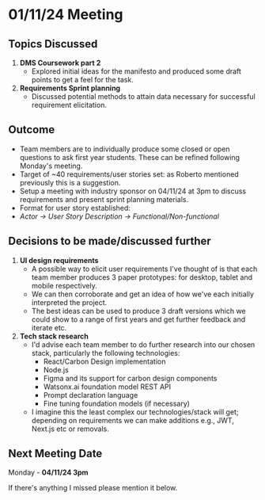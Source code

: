 # 01/11/24 Meeting

## Topics Discussed

1. **DMS Coursework part 2**
    - Explored initial ideas for the manifesto and produced some draft points to get a feel for the task.
2. **Requirements Sprint planning**
    - Discussed potential methods to attain data necessary for successful requirement elicitation.

## Outcome

- Team members are to individually produce some closed or open questions to ask first year students. These can be refined following Monday's meeting.
- Target of ~40 requirements/user stories set: as Roberto mentioned previously this is a suggestion.
- Setup a meeting with industry sponsor on 04/11/24 at 3pm to discuss requirements and present sprint planning materials.
- Format for user story established:
- _Actor -> User Story Description -> Functional/Non-functional_

## Decisions to be made/discussed further

1. **UI design requirements**
    - A possible way to elicit user requirements I've thought of is that each team member produces 3 paper prototypes: for desktop, tablet and mobile respectively.
    - We can then corroborate and get an idea of how we've each initially interpreted the project.
    - The best ideas can be used to produce 3 draft versions which we could show to a range of first years and get further feedback and iterate etc.
2. **Tech stack research**
    - I'd advise each team member to do further research into our chosen stack, particularly the following technologies:
        - React/Carbon Design implementation
        - Node.js
        - Figma and its support for carbon design components
        - Watsonx.ai foundation model REST API
        - Prompt declaration language
        - Fine tuning foundation models (if necessary)
    - I imagine this the least complex our technologies/stack will get; depending on requirements we can make additions e.g., JWT, Next.js etc or removals.

## Next Meeting Date

Monday - **04/11/24 3pm**

If there's anything I missed please mention it below.
